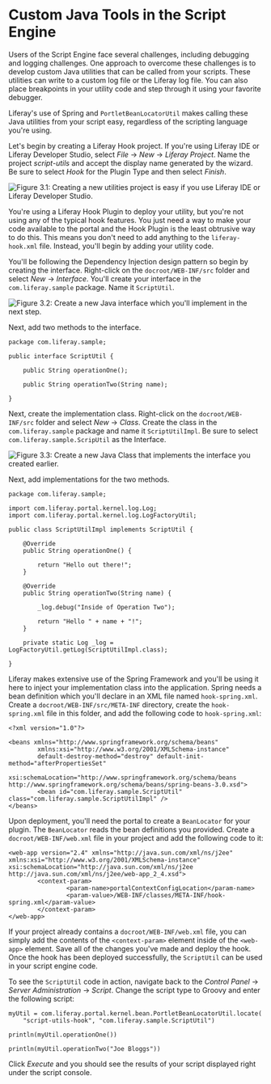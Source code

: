 # Custom Java Tools in the Script Engine [](id=custom-java-tools-in-the-script-engine)

Users of the Script Engine face several challenges, including debugging and
logging challenges. One approach to overcome these challenges is to develop
custom Java utilities that can be called from your scripts. These utilities can
write to a custom log file or the Liferay log file. You can also place
breakpoints in your utility code and step through it using your favorite
debugger. 

Liferay's use of Spring and `PortletBeanLocatorUtil` makes calling these Java
utilities from your script easy, regardless of the scripting language you're
using. 

Let's begin by creating a Liferay Hook project. If you're using Liferay IDE or
Liferay Developer Studio, select *File* &rarr; *New* &rarr; *Liferay Project*.
Name the project *script-utils* and accept the display name generated by the
wizard. Be sure to select *Hook* for the Plugin Type and then select *Finish*. 

![Figure 3.1: Creating a new utilities project is easy if you use Liferay IDE or Liferay Developer Studio.](../../images/13-new-liferay-project.png)

You're using a Liferay Hook Plugin to deploy your utility, but you're not using
any of the typical hook features. You just need a way to make your code
available to the portal and the Hook Plugin is the least obtrusive way to do
this. This means you don't need to add anything to the `liferay-hook.xml` file.
Instead, you'll begin by adding your utility code. 

You'll be following the Dependency Injection design pattern so begin by creating
the interface. Right-click on the `docroot/WEB-INF/src` folder and select *New*
&rarr; *Interface*. You'll create your interface in the `com.liferay.sample`
package. Name it `ScriptUtil`. 

![Figure 3.2: Create a new Java interface which you'll implement in the next step.](../../images/13-new-interface.png)

Next, add two methods to the interface. 

    package com.liferay.sample;

    public interface ScriptUtil {

        public String operationOne(); 
    
        public String operationTwo(String name); 

    }

Next, create the implementation class. Right-click on the `docroot/WEB-INF/src`
folder and select *New* &rarr; *Class*. Create the class in the
`com.liferay.sample` package and name it `ScriptUtilImpl`. Be sure to select
`com.liferay.sample.ScripUtil` as the Interface. 

![Figure 3.3: Create a new Java Class that implements the interface you created earlier.](../../images/13-new-class.png)

Next, add implementations for the two methods. 

    package com.liferay.sample;

    import com.liferay.portal.kernel.log.Log;
    import com.liferay.portal.kernel.log.LogFactoryUtil;

    public class ScriptUtilImpl implements ScriptUtil {

        @Override
        public String operationOne() { 
        
            return "Hello out there!"; 
        } 

        @Override
        public String operationTwo(String name) { 

            _log.debug("Inside of Operation Two");
            
            return "Hello " + name + "!"; 
        }
        
        private static Log _log = LogFactoryUtil.getLog(ScriptUtilImpl.class); 

    }

Liferay makes extensive use of the Spring Framework and you'll be using it here
to inject your implementation class into the application. Spring needs a bean
definition which you'll declare in an XML file named `hook-spring.xml`. Create
a `docroot/WEB-INF/src/META-INF` directory, create the `hook-spring.xml` file in
this folder, and add the following code to `hook-spring.xml`: 

    <?xml version="1.0"?>

    <beans xmlns="http://www.springframework.org/schema/beans"
            xmlns:xsi="http://www.w3.org/2001/XMLSchema-instance"
            default-destroy-method="destroy" default-init-method="afterPropertiesSet"
            xsi:schemaLocation="http://www.springframework.org/schema/beans http://www.springframework.org/schema/beans/spring-beans-3.0.xsd">
            <bean id="com.liferay.sample.ScriptUtil" class="com.liferay.sample.ScriptUtilImpl" />
    </beans>

Upon deployment, you'll need the portal to create a `BeanLocator` for your
plugin. The `BeanLocator` reads the bean definitions you provided. Create a
`docroot/WEB-INF/web.xml` file in your project and add the following code to it:

    <web-app version="2.4" xmlns="http://java.sun.com/xml/ns/j2ee" xmlns:xsi="http://www.w3.org/2001/XMLSchema-instance" xsi:schemaLocation="http://java.sun.com/xml/ns/j2ee http://java.sun.com/xml/ns/j2ee/web-app_2_4.xsd">
            <context-param>
                    <param-name>portalContextConfigLocation</param-name>
                    <param-value>/WEB-INF/classes/META-INF/hook-spring.xml</param-value>
            </context-param>
    </web-app>

If your project already contains a `docroot/WEB-INF/web.xml` file, you can
simply add the contents of the `<context-param>` element inside of the
`<web-app>` element. Save all of the changes you've made and deploy the hook.
Once the hook has been deployed successfully, the `ScriptUtil` can be used in
your script engine code. 

To see the `ScriptUtil` code in action, navigate back to the *Control Panel*
&rarr; *Server Administration* &rarr; *Script*. Change the script type to Groovy
and enter the following script: 

    myUtil = com.liferay.portal.kernel.bean.PortletBeanLocatorUtil.locate(
        "script-utils-hook", "com.liferay.sample.ScriptUtil")

    println(myUtil.operationOne())

    println(myUtil.operationTwo("Joe Bloggs"))

Click *Execute* and you should see the results of your script displayed right
under the script console.

